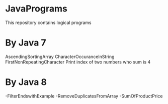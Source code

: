 # JavaPrograms

This repository contains logical programs

By Java 7
==============================
AscendingSortingArray
CharacterOccuranceInString
FirstNonRepeatingCharacter
Print index of two numbers who sum is 4
   
By Java 8
============================
  -FilterEndswithExample
  -RemoveDuplicatesFromArray
  -SumOfProductPrice
